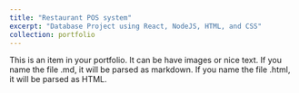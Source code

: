 ```yaml
---
title: "Restaurant POS system"
excerpt: "Database Project using React, NodeJS, HTML, and CSS"
collection: portfolio
---
```


This is an item in your portfolio. It can be have images or nice text. If you name the file .md, it will be parsed as markdown. If you name the file .html, it will be parsed as HTML. 
